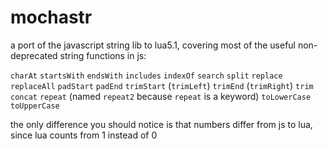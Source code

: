 # mochastr
a port of the javascript string lib to lua5.1, covering most of the useful non-deprecated string functions in js:

`charAt`
`startsWith`
`endsWith`
`includes`
`indexOf`
`search`
`split`
`replace`
`replaceAll`
`padStart`
`padEnd`
`trimStart` (`trimLeft`)
`trimEnd` (`trimRight`)
`trim`
`concat`
`repeat` (named `repeat2` because `repeat` is a keyword)
`toLowerCase`
`toUpperCase`

the only difference you should notice is that numbers differ from js to lua, since lua counts from 1 instead of 0
